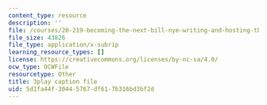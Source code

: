 ```yaml
---
content_type: resource
description: ''
file: /courses/20-219-becoming-the-next-bill-nye-writing-and-hosting-the-educational-show-january-iap-2015/5d1fa44f30445767df617b316bd3bf2d_3HnHQXWIFd4.srt
file_size: 43826
file_type: application/x-subrip
learning_resource_types: []
license: https://creativecommons.org/licenses/by-nc-sa/4.0/
ocw_type: OCWFile
resourcetype: Other
title: 3play caption file
uid: 5d1fa44f-3044-5767-df61-7b316bd3bf2d
---
```

